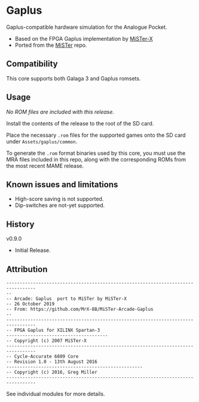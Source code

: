 # Gaplus

Gaplus-compatible hardware simulation for the Analogue Pocket.

* Based on the FPGA Gaplus implementation by [MiSTer-X](https://github.com/MrX-8B/MiSTer-Arcade-Gaplus)
* Ported from the [MiSTer](https://github.com/MiSTer-devel/Arcade-Gaplus_MiSTer) repo.

## Compatibility

This core supports both Galaga 3 and Gaplus romsets.  

## Usage

*No ROM files are included with this release.*  

Install the contents of the release to the root of the SD card.

Place the necessary `.rom` files for the supported games onto the SD card under `Assets/gaplus/common`.

To generate the `.rom` format binaries used by this core, you must use the MRA files included in this repo, along with the corresponding ROMs from the most recent MAME release.

## Known issues and limitations

* High-score saving is not supported.
* Dip-switches are not-yet supported.

## History

v0.9.0
* Initial Release.

## Attribution

```
---------------------------------------------------------------------------------
-- 
-- Arcade: Gaplus  port to MiSTer by MiSTer-X
-- 26 October 2019
-- From: https://github.com/MrX-8B/MiSTer-Arcade-Gaplus
-- 
---------------------------------------------------------------------------------
-- FPGA Gaplus for XILINX Spartan-3
--------------------------------------
-- Copyright (c) 2007 MiSTer-X
---------------------------------------------------------------------------------
-- Cycle-Accurate 6809 Core
-- Revision 1.0 - 13th August 2016
---------------------------------------------------
-- Copyright (c) 2016, Greg Miller
---------------------------------------------------------------------------------
```

See individual modules for more details.
